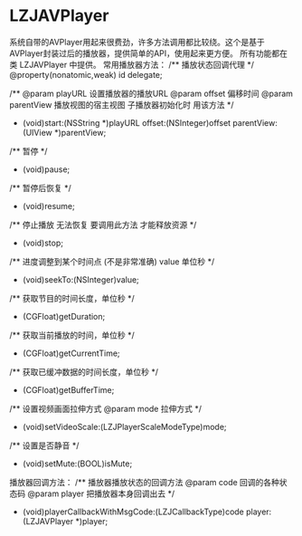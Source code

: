 # LZJAVPlayer
系统自带的AVPlayer用起来很费劲，许多方法调用都比较绕。这个是基于AVPlayer封装过后的播放器，提供简单的API，使用起来更方便。
所有功能都在类 LZJAVPlayer 中提供。
常用播放器方法：
/** 播放状态回调代理 */
@property(nonatomic,weak) id<AVPlayerCallbackDelegate> delegate;

/**
 @param playURL 设置播放器的播放URL
 @param offset 偏移时间
 @param parentView 播放视图的宿主视图
 子播放器初始化时 用该方法
 */
- (void)start:(NSString *)playURL offset:(NSInteger)offset parentView:(UIView *)parentView;

/** 暂停 */
- (void)pause;

/** 暂停后恢复 */
- (void)resume;

/** 停止播放 无法恢复
 要调用此方法 才能释放资源
 */
- (void)stop;

/**
 进度调整到某个时间点 (不是非常准确)
 value 单位秒
 */
- (void)seekTo:(NSInteger)value;

/** 获取节目的时间长度，单位秒 */
- (CGFloat)getDuration;

/** 获取当前播放的时间，单位秒 */
- (CGFloat)getCurrentTime;

/** 获取已缓冲数据的时间长度，单位秒 */
- (CGFloat)getBufferTime;

/**
 设置视频画面拉伸方式
 @param mode 拉伸方式
 */
- (void)setVideoScale:(LZJPlayerScaleModeType)mode;

/**
 设置是否静音
 */
- (void)setMute:(BOOL)isMute;

播放器回调方法：
/**
 播放器播放状态的回调方法
 @param code 回调的各种状态码
 @param player 把播放器本身回调出去
 */
- (void)playerCallbackWithMsgCode:(LZJCallbackType)code player:(LZJAVPlayer *)player;
